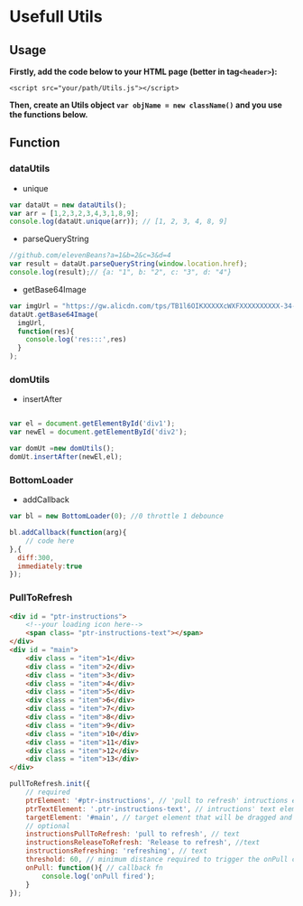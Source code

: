 # Usefull Utils
## Usage
**Firstly, add the code below to your HTML page (better in tag`<header>`):**

`<script src="your/path/Utils.js"></script>
`

**Then, create an Utils object `var objName = new className()` and you use the functions below.**

## Function

### dataUtils
+ unique

```js
var dataUt = new dataUtils();
var arr = [1,2,3,2,3,4,3,1,8,9];
console.log(dataUt.unique(arr)); // [1, 2, 3, 4, 8, 9]
```

+ parseQueryString

```js
//github.com/elevenBeans?a=1&b=2&c=3&d=4
var result = dataUt.parseQueryString(window.location.href);
console.log(result);// {a: "1", b: "2", c: "3", d: "4"}
```

+ getBase64Image

```js
var imgUrl = "https://gw.alicdn.com/tps/TB1l6OIKXXXXXcWXFXXXXXXXXXX-34-18.png";
dataUt.getBase64Image(
  imgUrl,
  function(res){
    console.log('res:::',res)
  }
);
```

### domUtils
+ insertAfter

```js

var el = document.getElementById('div1');
var newEl = document.getElementById('div2');

var domUt =new domUtils();
domUt.insertAfter(newEl,el);
```

### BottomLoader
+ addCallback

```js
var bl = new BottomLoader(0); //0 throttle 1 debounce

bl.addCallback(function(arg){
	// code here
},{
  diff:300,
  immediately:true
});
```

### PullToRefresh

```html
<div id = "ptr-instructions">
    <!--your loading icon here-->
    <span class= "ptr-instructions-text"></span>
</div>
<div id = "main">
    <div class = "item">1</div>
    <div class = "item">2</div>
    <div class = "item">3</div>
    <div class = "item">4</div>
    <div class = "item">5</div>
    <div class = "item">6</div>
    <div class = "item">7</div>
    <div class = "item">8</div>
    <div class = "item">9</div>
    <div class = "item">10</div>
    <div class = "item">11</div>
    <div class = "item">12</div>
    <div class = "item">13</div>
</div>
```
```js
pullToRefresh.init({
    // required
    ptrElement: '#ptr-instructions', // 'pull to refresh' intructions element
    ptrTextElement: '.ptr-instructions-text', // intructions' text element
    targetElement: '#main', // target element that will be dragged and refreshed
    // optional
    instructionsPullToRefresh: 'pull to refresh', // text
    instructionsReleaseToRefresh: 'Release to refresh', //text
    instructionsRefreshing: 'refreshing', // text
    threshold: 60, // minimum distance required to trigger the onPull callback
    onPull: function(){ // callback fn
        console.log('onPull fired');
    }
});

```
